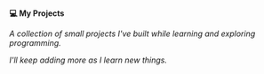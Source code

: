 **💻 My Projects**

*A collection of small projects I've built while learning and exploring programming.*

*I'll keep adding more as I learn new things.*
